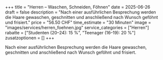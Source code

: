 +++
title = "Herren – Waschen, Schneiden, Föhnen"
date = 2025-06-26
draft = false
description = "Nach einer ausführlichen Besprechung werden die Haare gewaschen, geschnitten und anschließend nach Wunsch geföhnt und frisiert."
price = "56.50 CHF"
time_estimate = "30 Minuten"
image = "images/services/herren_foehnen.jpg"
service_categories = ["Herren"]
rabatte = ["Studenten (20–24): 15 %", "Teenager (16–19): 20 %"]
zusatzoptionen = []
+++

Nach einer ausführlichen Besprechung werden die Haare gewaschen, geschnitten und anschließend nach Wunsch geföhnt und frisiert.
